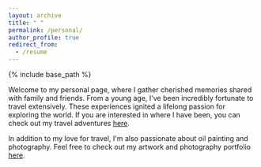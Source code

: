 ```yaml
---
layout: archive
title: " "
permalink: /personal/
author_profile: true
redirect_from:
  - /resume
---
```


{% include base_path %}

Welcome to my personal page, where I gather cherished memories shared with family and friends. From a young age, I've been incredibly fortunate to travel extensively. These experiences ignited a lifelong passion for exploring the world. If you are interested in where I have been, you can check out my travel adventures [here](https://ploynawapan.github.io/year-archive/).

In addition to my love for travel, I'm also passionate about oil painting and photography. Feel free to check out my artwork and photography portfolio [here](https://ploynawapan.github.io/portfolio/). 

<!-- ![mycat](/images/meow_clemantine.jpg) -->
